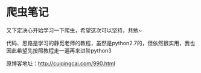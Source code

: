 # 爬虫笔记
又下定决心开始学习一下爬虫，希望这次可以坚持，共勉~

代码、思路是学习的静觅老师的教程，虽然是python2.7的，但依然很实用，我也因此希望先按照教程走一遍再来进阶python3

原博客地址：http://cuiqingcai.com/990.html
